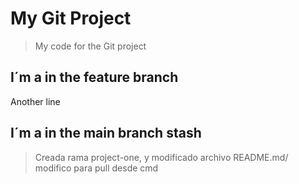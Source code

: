 # My Git Project

>My code for the Git project

## I´m a in the feature branch

Another line
## I´m a in the main branch stash

>Creada rama project-one, y modificado archivo README.md/ modifico para pull desde cmd

